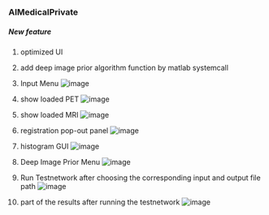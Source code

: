 ### AIMedicalPrivate


##### New feature
1. optimized UI
2. add deep image prior algorithm function by matlab systemcall

1. Input Menu
![image](https://github.com/cubeFUN/AIMedical/blob/master/resource/InputMenu.png)

2. show loaded PET
![image](https://github.com/cubeFUN/AIMedical/blob/master/resource/show_PET.png)

3. show loaded MRI
![image](https://github.com/cubeFUN/AIMedical/blob/master/resource/show_MRI.png)

4. registration pop-out panel
![image](https://github.com/cubeFUN/AIMedical/blob/master/resource/registeration.png)

5. histogram GUI
![image](https://github.com/cubeFUN/AIMedical/blob/master/resource/histogram.png)

6. Deep Image Prior Menu
![image](https://github.com/cubeFUN/AIMedical/blob/master/resource/DIPMenu.png)

7. Run Testnetwork after choosing the corresponding input and output file path
![image](https://github.com/cubeFUN/AIMedical/blob/master/resource/RunTestNetwork.png)

8. part of the results after running the testnetwork
![image](https://github.com/cubeFUN/AIMedical/blob/master/resource/partofresult.png)
